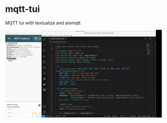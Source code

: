 # mqtt-tui
MQTT tui with textualize and aiomqtt


![mqtt console for subscribing and publishing](mqtt.gif)